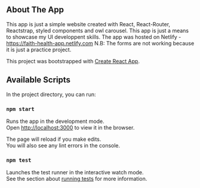 ## About The App
This app is just a simple website created with React, React-Router, Reactstrap, styled components and owl carousel.  This app is just a means to showcase my UI developpent skills. The app was hosted on Netlify - https://faith-health-app.netlify.com
N.B: The forms are not working because it is just a practice project.

This project was bootstrapped with [Create React App](https://github.com/facebook/create-react-app).

## Available Scripts

In the project directory, you can run:

### `npm start`

Runs the app in the development mode.<br />
Open [http://localhost:3000](http://localhost:3000) to view it in the browser.

The page will reload if you make edits.<br />
You will also see any lint errors in the console.

### `npm test`

Launches the test runner in the interactive watch mode.<br />
See the section about [running tests](https://facebook.github.io/create-react-app/docs/running-tests) for more information.

